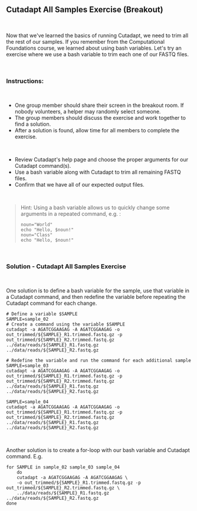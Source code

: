 ## Cutadapt All Samples Exercise (Breakout)

<br>

Now that we've learned the basics of running Cutadapt, we need to trim all the rest of our samples. If you remember from the Computational Foundations course, we learned about using bash variables. Let's try an exercise where we use a bash variable to trim each one of our FASTQ files.

<br>

### Instructions:

<br>

- One group member should share their screen in the breakout room. If nobody volunteers, a helper may randomly select someone.
- The group members should discuss the exercise and work together to find a solution.
- After a solution is found, allow time for all members to complete the exercise.

<br>

- Review Cutadapt's help page and choose the proper arguments for our Cutadapt command(s).
- Use a bash variable along with Cutadapt to trim all remaining FASTQ files.
- Confirm that we have all of our expected output files.

<br>


> Hint: Using a bash variable allows us to quickly change some arguments in a repeated command, e.g. :
>
> ~~~
> noun="World"
> echo "Hello, $noun!"
> noun="Class"
> echo "Hello, $noun!"
> ~~~

<br>

### Solution - Cutadapt All Samples Exercise

<br>

One solution is to define a bash variable for the sample, use that variable in a Cutadapt command, and then redefine the variable before repeating the Cutadapt command for each change.

    # Define a variable $SAMPLE
    SAMPLE=sample_02
    # Create a command using the variable $SAMPLE
    cutadapt -a AGATCGGAAGAG -A AGATCGGAAGAG -o out_trimmed/${SAMPLE}_R1.trimmed.fastq.gz -p out_trimmed/${SAMPLE}_R2.trimmed.fastq.gz ../data/reads/${SAMPLE}_R1.fastq.gz ../data/reads/${SAMPLE}_R2.fastq.gz

    # Redefine the variable and run the command for each additional sample
    SAMPLE=sample_03
    cutadapt -a AGATCGGAAGAG -A AGATCGGAAGAG -o out_trimmed/${SAMPLE}_R1.trimmed.fastq.gz -p out_trimmed/${SAMPLE}_R2.trimmed.fastq.gz ../data/reads/${SAMPLE}_R1.fastq.gz ../data/reads/${SAMPLE}_R2.fastq.gz

    SAMPLE=sample_04
    cutadapt -a AGATCGGAAGAG -A AGATCGGAAGAG -o out_trimmed/${SAMPLE}_R1.trimmed.fastq.gz -p out_trimmed/${SAMPLE}_R2.trimmed.fastq.gz ../data/reads/${SAMPLE}_R1.fastq.gz ../data/reads/${SAMPLE}_R2.fastq.gz

<br>

Another solution is to create a for-loop with our bash variable and Cutadapt command. E.g.

    for SAMPLE in sample_02 sample_03 sample_04
        do
        cutadapt -a AGATCGGAAGAG -A AGATCGGAAGAG \
        -o out_trimmed/${SAMPLE}_R1.trimmed.fastq.gz -p out_trimmed/${SAMPLE}_R2.trimmed.fastq.gz \
        ../data/reads/${SAMPLE}_R1.fastq.gz ../data/reads/${SAMPLE}_R2.fastq.gz
    done

<br>
